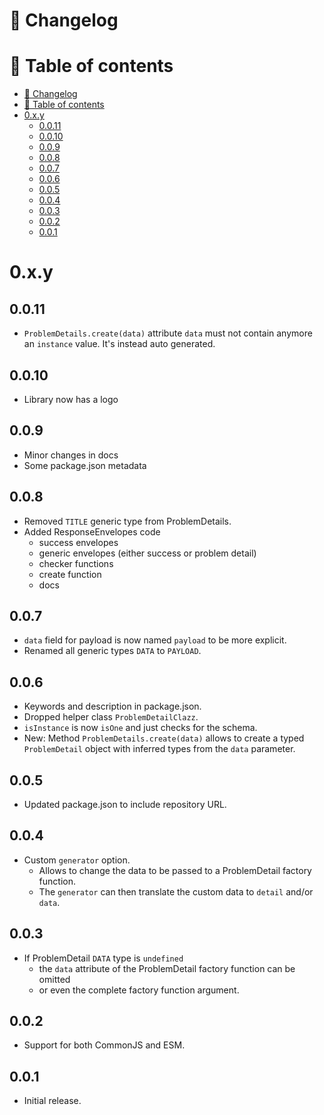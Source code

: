 # 📜 Changelog

# 📖 Table of contents

<!-- TOC -->
* [📜 Changelog](#-changelog)
* [📖 Table of contents](#-table-of-contents)
* [0.x.y](#0xy)
  * [0.0.11](#0011)
  * [0.0.10](#0010)
  * [0.0.9](#009)
  * [0.0.8](#008)
  * [0.0.7](#007)
  * [0.0.6](#006)
  * [0.0.5](#005)
  * [0.0.4](#004)
  * [0.0.3](#003)
  * [0.0.2](#002)
  * [0.0.1](#001)
<!-- TOC -->

# 0.x.y

## 0.0.11
- `ProblemDetails.create(data)` attribute `data` must not contain anymore an `instance` value. It's instead auto generated.

## 0.0.10
- Library now has a logo

## 0.0.9
- Minor changes in docs
- Some package.json metadata

## 0.0.8
- Removed `TITLE` generic type from ProblemDetails.
- Added ResponseEnvelopes code
  - success envelopes
  - generic envelopes (either success or problem detail)
  - checker functions
  - create function
  - docs

## 0.0.7
- `data` field for payload is now named `payload` to be more explicit.
- Renamed all generic types `DATA` to `PAYLOAD`.

## 0.0.6
- Keywords and description in package.json.
- Dropped helper class `ProblemDetailClazz`.
- `isInstance` is now `isOne` and just checks for the schema.
- New: Method `ProblemDetails.create(data)` allows to create a typed `ProblemDetail` object with inferred types from the `data` parameter.

## 0.0.5
- Updated package.json to include repository URL.

## 0.0.4
- Custom `generator` option.
    - Allows to change the data to be passed to a ProblemDetail factory function.
    - The `generator` can then translate the custom data to `detail` and/or `data`.

## 0.0.3
- If ProblemDetail `DATA` type is `undefined`
    - the `data` attribute of the ProblemDetail factory function can be omitted
    - or even the complete factory function argument.

## 0.0.2
- Support for both CommonJS and ESM.

## 0.0.1
- Initial release.